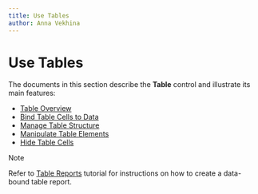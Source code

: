```yaml
---
title: Use Tables
author: Anna Vekhina
---
```

# Use Tables

The documents in this section describe the **Table** control and illustrate its main features:

* [Table Overview](use-tables/table-overview.md)
* [Bind Table Cells to Data](use-tables/bind-table-cells-to-data.md)
* [Manage Table Structure](use-tables/manage-table-structure.md)
* [Manipulate Table Elements](use-tables/manage-table-structure.md)
* [Hide Table Cells](use-tables/hide-table-cells.md)

> [!Note]
> Refer to [Table Reports](../create-reports/table-reports.md) tutorial for instructions on how to create a data-bound table report.